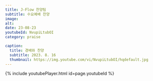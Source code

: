 ```yaml
---
title: J-Flow 찬양팀
subtitle: 수요예배 찬양
image:
alt:
date: 23-08-23
youtubeId: NvupiLtubOI
category: praise

caption:
  title: 경배와 찬양
  subtitle: 2023. 8. 16
  thumbnail: https://img.youtube.com/vi/NvupiLtubOI/hqdefault.jpg
---
```


{% include youtubePlayer.html id=page.youtubeId %}

